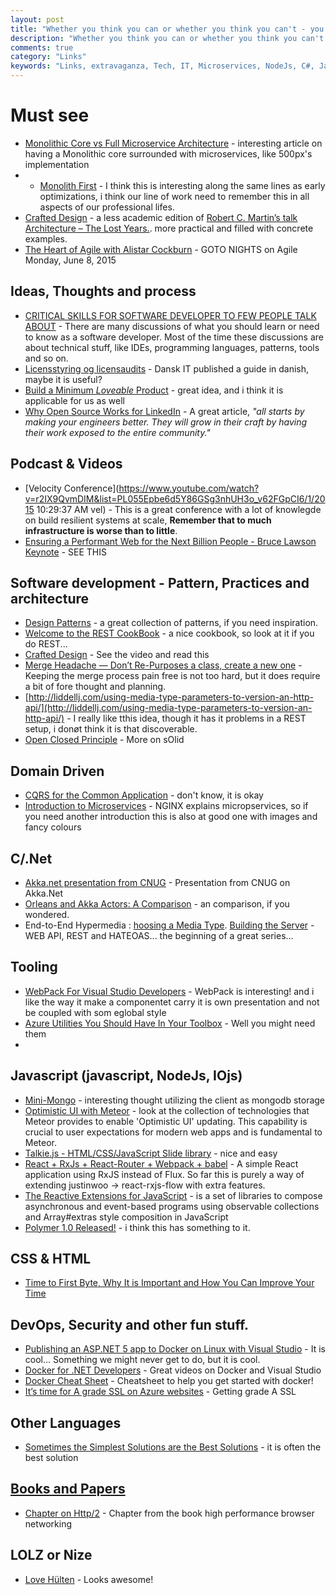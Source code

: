 ```yaml
---
layout: post
title: "Whether you think you can or whether you think you can't - you are right."
description: "Whether you think you can or whether you think you can't - you are right."
comments: true
category: "Links"
keywords: "Links, extravaganza, Tech, IT, Microservices, NodeJs, C#, Javascript, Solution architecture"
---
```


#  Must see #
 * [Monolithic Core vs Full Microservice Architecture](http://java.dzone.com/articles/monolithic-core-vs-full) - interesting article on having a Monolithic core surrounded with microservices, like 500px's implementation
 * * [Monolith First](http://martinfowler.com/bliki/MonolithFirst.html) - I think this is interesting along the same lines as early optimizations, i think our line of work need to remember this in all aspects of our professional lifes. 
 * [Crafted Design](https://vimeo.com/101106002) - a less academic edition of [Robert C. Martin’s talk Architecture – The Lost Years.](http://blog.codefx.org/design/architecture/architecture-lost-years/). more practical and filled with concrete examples.
 * [The Heart of Agile with Alistar Cockburn](http://www.meetup.com/GOTO-Nights-Meetup/events/222986532/?a=ea1_grp&rv=ea1&_af=event&_af_eid=222986532) - GOTO NIGHTS on Agile Monday, June 8, 2015

##  Ideas, Thoughts and process ##
 * [CRITICAL SKILLS FOR SOFTWARE DEVELOPER TO FEW PEOPLE TALK ABOUT](http://blog.schauderhaft.de/2015/05/31/critical-skills-for-software-developer-to-few-people-talk-about) - There are many discussions of what you should learn or need to know as a software developer. Most of the time these discussions are about technical stuff, like IDEs, programming languages, patterns, tools and so on.
 *  [Licensstyring og licensaudits](http://dit.dk/Nyt_fra_DIT/Nyheder/~/media/Files/Publikationer/Gratis_publikationer/Licensvejledning_final_web.ashx) - Dansk IT published a guide in danish, maybe it is useful?
 * [Build a Minimum *Loveable* Product](https://pichsenmeister.com/build-a-minimum-lovable-product/) - great idea, and i think it is applicable for us as well
 * [Why Open Source Works for LinkedIn](http://engineering.linkedin.com/open-source/why-open-source-works-linkedin) - A great article, *"all starts by making your engineers better. They will grow in their craft by having their work exposed to the entire community."*
 
##  Podcast & Videos ##
 * [Velocity Conference](https://www.youtube.com/watch?v=r2IX9QvmDIM&list=PL055Epbe6d5Y86GSg3nhUH3o_v62FGpCI6/1/2015 10:29:37 AM vel) - This is a great conference with a lot of knowlegde on build resilient systems at scale, **Remember that to much infrastructure is worse than to little**.
 * [Ensuring a Performant Web for the Next Billion People - Bruce Lawson Keynote](https://www.youtube.com/watch?v=BHO70H9tvqo&list=PL055Epbe6d5Y86GSg3nhUH3o_v62FGpCI&index=14) - SEE THIS

##  Software development - Pattern, Practices and architecture ##
  * [Design Patterns](http://www.dofactory.com/net/design-patterns) - a great collection of patterns, if you need inspiration.
  * [Welcome to the REST CookBook](http://restcookbook.com/) - a nice cookbook, so look at it if you do REST...
  * [Crafted Design](http://java.dzone.com/articles/impulse-crafted-design) - See the video and read this
  * [Merge Headache — Don’t Re-Purposes a class, create a new one](http://codebetter.com/derikwhittaker/2015/06/01/merge-headache-dont-re-purposes-a-class-create-a-new-one/) - Keeping the merge process pain free is not too hard, but it does require a bit of fore thought and planning.
  * [http://liddellj.com/using-media-type-parameters-to-version-an-http-api/](http://liddellj.com/using-media-type-parameters-to-version-an-http-api/) - I really like tthis idea, though it has it problems in a REST setup, i donøt think it is that discoverable.
  * [Open Closed Principle](http://scrumblogmillionaire.com/2015/06/03/open-closed-principle/) - More on sOlid

##  Domain Driven ##
  * [CQRS for the Common Application](https://msdn.microsoft.com/en-us/magazine/mt147237.aspx) - don't know, it is okay
  * [Introduction to Microservices](http://nginx.com/blog/introduction-to-microservices) - NGINX explains micropservices, so if you need another introduction this is also at good one with images and fancy colours
 

##  C/.Net ##
  * [Akka.net presentation from CNUG](https://github.com/rogeralsing/Presentations/tree/master/CNUG) - Presentation from CNUG on Akka.Net
  * [Orleans and Akka Actors: A Comparison](https://github.com/akka/akka-meta/blob/master/ComparisonWithOrleans.md) - an comparison, if you wondered.
  * End-to-End Hypermedia : [hoosing a Media Type](https://lostechies.com/jimmybogard/2015/05/22/end-to-end-hypermedia-choosing-a-media-type/). [Building the Server](https://lostechies.com/jimmybogard/2015/06/03/end-to-end-hypermedia-building-the-server/) - WEB API, REST and HATEOAS... the beginning of a great series...
 
##  Tooling ##
  * [WebPack For Visual Studio Developers](http://developer.telerik.com/featured/webpack-for-visual-studio-developers/) - WebPack is interesting! and i like the way it make a componentet carry it is own presentation and not be coupled with som eglobal style
  * [Azure Utilities You Should Have In Your Toolbox](http://java.dzone.com/articles/azure-utilities-you-should) - Well you might need them
  * 
  
##  Javascript (javascript, NodeJs, IOjs) ##
  * [Mini-Mongo](https://github.com/meteor/meteor/tree/devel/packages/minimongo) - interesting thought utilizing the client as mongodb storage
  * [Optimistic UI with Meteor](http://info.meteor.com/blog/optimistic-ui-with-meteor-latency-compensation) - look at the collection of technologies that Meteor provides to enable 'Optimistic UI' updating. This capability is crucial to user expectations for modern web apps and is fundamental to Meteor.
  * [Talkie.js - HTML/CSS/JavaScript Slide library](https://github.com/ahomu/Talkie) - nice and easy
  * [React + RxJs + React-Router + Webpack + babel](https://github.com/Cmdv/React-RxJS) - A simple React application using RxJS instead of Flux. So far this is purely a way of extending justinwoo -> react-rxjs-flow with extra features.
  * [The Reactive Extensions for JavaScript](https://github.com/Reactive-Extensions/RxJS/blob/master/readme.md) - is a set of libraries to compose asynchronous and event-based programs using observable collections and Array#extras style composition in JavaScript
  * [Polymer 1.0 Released!](http://googledevelopers.blogspot.co.uk/2015/05/polymer-10-released.html) - i think this has something to it.

##  CSS & HTML ##
 * [Time to First Byte, Why It is Important and How You Can Improve Your Time](http://www.love2dev.com/#!article/Time-to-First-Byte-Why-It-is-Important-and-How-You-Can-Improve-Your-Time)


##  DevOps, Security and other fun stuff. ##
  * [Publishing an ASP.NET 5 app to Docker on Linux with Visual Studio](http://www.hanselman.com/blog/PublishingAnASPNET5AppToDockerOnLinuxWithVisualStudio.aspx) - It is cool... Something we might never get to do, but it is cool.
  * [Docker for .NET Developers](http://channel9.msdn.com/Series/Docker-for-NET-Developers) - Great videos on Docker and Visual Studio
  * [Docker Cheat Sheet](https://github.com/wsargent/docker-cheat-sheet) - Cheatsheet to help you get started with docker!
  * [It’s time for A grade SSL on Azure websites](http://www.troyhunt.com/2015/06/its-time-for-grade-ssl-on-azure-websites.html) - Getting grade A SSL

##  Other Languages ##
  * [Sometimes the Simplest Solutions are the Best Solutions](http://java.dzone.com/articles/sometimes-simplest-solutions) - it is often the best solution

##  [Books and Papers]() ##
 * [Chapter on Http/2](http://chimera.labs.oreilly.com/books/1230000000545/ch12.html) - Chapter from the book high performance browser networking

##  LOLZ or Nize ##
 * [Love Hülten](http://www.lovehulten.com/) - Looks awesome!

 